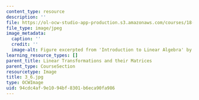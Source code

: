 ```yaml
---
content_type: resource
description: ''
file: https://ol-ocw-studio-app-production.s3.amazonaws.com/courses/18-06sc-linear-algebra-fall-2011/94cdc4af9e1094bf8301b6eca90fa986_3_6.jpg
file_type: image/jpeg
image_metadata:
  caption: ''
  credit: ''
  image-alt: Figure excerpted from 'Introduction to Linear Algebra' by G.S. Strang
learning_resource_types: []
parent_title: Linear Transformations and their Matrices
parent_type: CourseSection
resourcetype: Image
title: 3_6.jpg
type: OCWImage
uid: 94cdc4af-9e10-94bf-8301-b6eca90fa986
---
```

